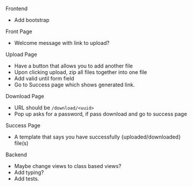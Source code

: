 Frontend

- Add bootstrap

Front Page

- Welcome message with link to upload?

Upload Page

- Have a button that allows you to add another file
- Upon clicking upload, zip all files together into one file
- Add valid until form field
- Go to Success page which shows generated link.

Download Page

- URL should be `/download/<uuid>`
- Pop up asks for a password, if pass download and go to success page

Success Page

- A template that says you have successfully {uploaded/downloaded} file(s)

Backend

- Maybe change views to class based views?
- Add typing?
- Add tests.

